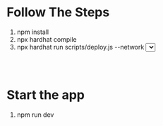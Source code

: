 # Follow The Steps


1. npm install
2. npx hardhat compile
3. npx hardhat run scripts/deploy.js --network <Select your Chain>
```



```
# Start the app
1. npm run dev


